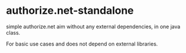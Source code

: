 authorize.net-standalone
========================

simple authorize.net aim without any external dependencies, in one java class.

For basic use cases and does not depend on external libraries.
